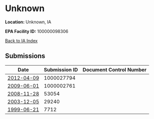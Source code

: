 # Unknown

**Location:** Unknown, IA

**EPA Facility ID:** 100000098306

[Back to IA Index](../../index.md)

## Submissions

| Date | Submission ID | Document Control Number |
|------|--------------|-------------------------|
| [2012-04-09](submissions/1000027794.md) | 1000027794 |  |
| [2009-06-01](submissions/1000002761.md) | 1000002761 |  |
| [2008-11-28](submissions/53054.md) | 53054 |  |
| [2003-12-05](submissions/29240.md) | 29240 |  |
| [1999-06-21](submissions/7712.md) | 7712 |  |
